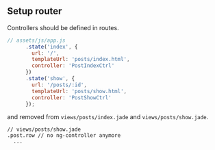 ## Setup router

Controllers should be defined in routes.

```js
// assets/js/app.js
      .state('index', {
        url: '/',
        templateUrl: 'posts/index.html',
        controller: 'PostIndexCtrl'
      })
      .state('show', {
        url: '/posts/:id',
        templateUrl: 'posts/show.html',
        controller: 'PostShowCtrl'
      });
```

and removed from `views/posts/index.jade` and `views/posts/show.jade`.

```jade
// views/posts/show.jade
.post.row // no ng-controller anymore
  ...
```
